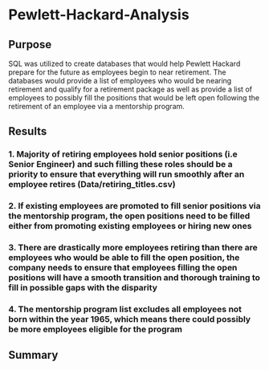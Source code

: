 # Pewlett-Hackard-Analysis
## Purpose
SQL was utilized to create databases that would help Pewlett Hackard prepare for the future as employees begin to near retirement. The databases would provide a list of employees who would be nearing retirement and qualify for a retirement package as well as provide a list of employees to possibly fill the positions that would be left open following the retirement of an employee via a mentorship program.

## Results

### 1.	Majority of retiring employees hold senior positions (i.e Senior Engineer) and such filling these roles should be a priority to ensure that everything will run smoothly after an employee retires (Data/retiring_titles.csv)
### 2.	If existing employees are promoted to fill senior positions via the mentorship program, the open positions need to be filled either from promoting existing employees or hiring new ones
### 3.	There are drastically more employees retiring than there are employees who would be able to fill the open position, the company needs to ensure that employees filling the open positions will have a smooth transition and thorough training to fill in possible gaps with the disparity
### 4.	The mentorship program list excludes all employees not born within the year 1965, which means there could possibly be more employees eligible for the program



## Summary
